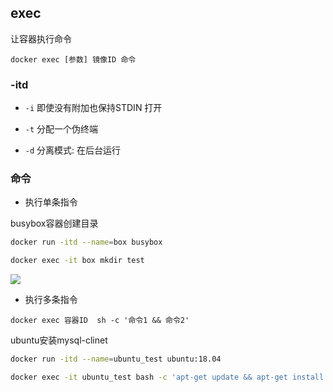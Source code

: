 <!--
 * @Description: 
 * @Version: 1.0
 * @Author: DaLao
 * @Email: dalao_li@163.com
 * @Date: 2022-01-12 04:30:33
 * @LastEditors: DaLao
 * @LastEditTime: 2022-01-16 12:56:36
-->


## exec

让容器执行命令

```
docker exec [参数] 镜像ID 命令
```

### -itd

- `-i` 即使没有附加也保持STDIN 打开

- `-t` 分配一个伪终端
  
- `-d` 分离模式: 在后台运行


### 命令

- 执行单条指令

busybox容器创建目录

```sh
docker run -itd --name=box busybox 

docker exec -it box mkdir test
```
![](https://cdn.hurra.ltd/img/20220112043735.png)

- 执行多条指令

`docker exec 容器ID  sh -c '命令1 && 命令2'`

ubuntu安装mysql-clinet

```sh
docker run -itd --name=ubuntu_test ubuntu:18.04

docker exec -it ubuntu_test bash -c 'apt-get update && apt-get install -y mysql-client'
```